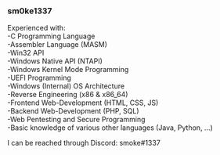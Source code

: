 ### sm0ke1337

Experienced with:  
  -C Programming Language  
  -Assembler Language (MASM)  
  -Win32 API  
  -Windows Native API (NTAPI)  
  -Windows Kernel Mode Programming  
  -UEFI Programming  
  -Windows (Internal) OS Architecture  
  -Reverse Engineering (x86 & x86_64)  
  -Frontend Web-Development (HTML, CSS, JS)  
  -Backend Web-Development (PHP, SQL)  
  -Web Pentesting and Secure Programming  
  -Basic knowledge of various other languages (Java, Python, ...)  
  
 I can be reached through Discord: smoke#1337
 
  

<!--
**smokeSH/smokeSH** is a ✨ _special_ ✨ repository because its `README.md` (this file) appears on your GitHub profile.

Here are some ideas to get you started:

- 🔭 I’m currently working on ...
- 🌱 I’m currently learning ...
- 👯 I’m looking to collaborate on ...
- 🤔 I’m looking for help with ...
- 💬 Ask me about ...
- 📫 How to reach me: ...
- 😄 Pronouns: ...
- ⚡ Fun fact: ...
-->
